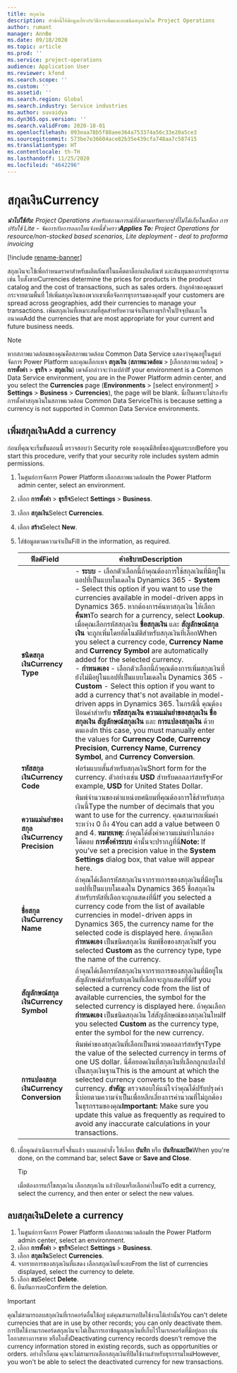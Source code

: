 ```yaml
---
title: สกุลเงิน
description: หัวข้อนี้ให้ข้อมูลเกี่ยวกับวิธีการเพิ่มและลบชนิดสกุลเงินใน Project Operations
author: rumant
manager: AnnBe
ms.date: 09/18/2020
ms.topic: article
ms.prod: ''
ms.service: project-operations
audience: Application User
ms.reviewer: kfend
ms.search.scope: ''
ms.custom: ''
ms.assetid: ''
ms.search.region: Global
ms.search.industry: Service industries
ms.author: suvaidya
ms.dyn365.ops.version: ''
ms.search.validFrom: 2020-10-01
ms.openlocfilehash: 093eaa78b5f88aee364a753374a56c33e20a5ce3
ms.sourcegitcommit: 573be7e36604ace82b35e439cfa748aa7c587415
ms.translationtype: HT
ms.contentlocale: th-TH
ms.lasthandoff: 11/25/2020
ms.locfileid: "4642296"
---
```

# <a name="currency"></a><span data-ttu-id="fa821-103">สกุลเงิน</span><span class="sxs-lookup"><span data-stu-id="fa821-103">Currency</span></span>

<span data-ttu-id="fa821-104">_**นำไปใช้กับ:** Project Operations สำหรับสถานการณ์ที่อิงตามทรัพยากร/ที่ไม่ได้เก็บในสต็อก การปรับใช้ Lite - จัดการกับการออกใบแจ้งหนี้ชั่วคราว_</span><span class="sxs-lookup"><span data-stu-id="fa821-104">_**Applies To:** Project Operations for resource/non-stocked based scenarios, Lite deployment - deal to proforma invoicing_</span></span>

[!include [rename-banner](~/includes/cc-data-platform-banner.md)]

<span data-ttu-id="fa821-105">สกุลเงินจะใช้เพื่อกำหนดราคาสำหรับผลิตภัณฑ์ในแค็ตตาล็อกผลิตภัณฑ์ และต้นทุนของการทำธุรกรรม เช่น ใบสั่งขาย</span><span class="sxs-lookup"><span data-stu-id="fa821-105">Currencies determine the prices for products in the product catalog and the cost of transactions, such as sales orders.</span></span> <span data-ttu-id="fa821-106">ถ้าลูกค้าของคุณแพร่กระจายตามพื้นที่ ให้เพิ่มสกุลเงินของพวกเขาเพื่อจัดการธุรกรรมของคุณ</span><span class="sxs-lookup"><span data-stu-id="fa821-106">If your customers are spread across geographies, add their currencies to manage your transactions.</span></span> <span data-ttu-id="fa821-107">เพิ่มสกุลเงินที่เหมาะสมที่สุดสำหรับความจำเป็นทางธุรกิจในปัจจุบันและในอนาคต</span><span class="sxs-lookup"><span data-stu-id="fa821-107">Add the currencies that are most appropriate for your current and future business needs.</span></span>  

> [!NOTE]
> <span data-ttu-id="fa821-108">หากสภาพแวดล้อมของคุณคือสภาพแวดล้อม Common Data Service แสดงว่าคุณอยู่ในศูนย์จัดการ Power Platform และคุณเลือกเพจ **สกุลเงิน** (**สภาพแวดล้อม** > [เลือกสภาพแวดล้อม] > **การตั้งค่า** > **ธุรกิจ** > **สกุลเงิน**) เพจดังกล่าวจะว่างเปล่า</span><span class="sxs-lookup"><span data-stu-id="fa821-108">If your environment is a Common Data Service environment, you are in the Power Platform admin center, and you select the **Currencies** page (**Environments** > [select environment] > **Settings** > **Business** > **Currencies**), the page will be blank.</span></span> <span data-ttu-id="fa821-109">นี่เป็นเพราะไม่รองรับการตั้งค่าสกุลเงินในสภาพแวดล้อม Common Data Service</span><span class="sxs-lookup"><span data-stu-id="fa821-109">This is because setting a currency is not supported in Common Data Service environments.</span></span>

## <a name="add-a-currency"></a><span data-ttu-id="fa821-110">เพิ่มสกุลเงิน</span><span class="sxs-lookup"><span data-stu-id="fa821-110">Add a currency</span></span>  
<span data-ttu-id="fa821-111">ก่อนที่คุณจะเริ่มขั้นตอนนี้ ตรวจสอบว่า Security role ของคุณมีสิทธิ์ของผู้ดูแลระบบ</span><span class="sxs-lookup"><span data-stu-id="fa821-111">Before you start this procedure, verify that your security role includes system admin permissions.</span></span> 

1. <span data-ttu-id="fa821-112">ในศูนย์การจัดการ Power Platform เลือกสภาพแวดล้อม</span><span class="sxs-lookup"><span data-stu-id="fa821-112">In the Power Platform admin center, select an environment.</span></span> 
2. <span data-ttu-id="fa821-113">เลือก **การตั้งค่า** > **ธุรกิจ**</span><span class="sxs-lookup"><span data-stu-id="fa821-113">Select **Settings** > **Business**.</span></span>
3. <span data-ttu-id="fa821-114">เลือก **สกุลเงิน**</span><span class="sxs-lookup"><span data-stu-id="fa821-114">Select **Currencies**.</span></span>  
4. <span data-ttu-id="fa821-115">เลือก **สร้าง**</span><span class="sxs-lookup"><span data-stu-id="fa821-115">Select **New**.</span></span>  
5. <span data-ttu-id="fa821-116">ใส่ข้อมูลตามความจำเป็น</span><span class="sxs-lookup"><span data-stu-id="fa821-116">Fill in the information, as required.</span></span>  


   |          <span data-ttu-id="fa821-117">ฟิลด์</span><span class="sxs-lookup"><span data-stu-id="fa821-117">Field</span></span>          |                                                                                                                                                                                                                                                                                                                                                                            <span data-ttu-id="fa821-118">คำอธิบาย</span><span class="sxs-lookup"><span data-stu-id="fa821-118">Description</span></span>                                                                                                                                                                                                                                                                                                                                                                            |
   |-------------------------|-------------------------------------------------------------------------------------------------------------------------------------------------------------------------------------------------------------------------------------------------------------------------------------------------------------------------------------------------------------------------------------------------------------------------------------------------------------------------------------------------------------------------------------------------------------------------------------------------------------------------------------------------------------------------------------------------------------------------------------------------------------------|
   |    <span data-ttu-id="fa821-119">**ชนิดสกุลเงิน**</span><span class="sxs-lookup"><span data-stu-id="fa821-119">**Currency Type**</span></span>    | <span data-ttu-id="fa821-120">- **ระบบ** - เลือกตัวเลือกนี้ถ้าคุณต้องการใช้สกุลเงินที่มีอยู่ในแอปที่เป็นแบบโมเดลใน Dynamics 365 </span><span class="sxs-lookup"><span data-stu-id="fa821-120">- **System** - Select this option if you want to use the currencies available in model-driven apps in Dynamics 365.</span></span> <span data-ttu-id="fa821-121">หากต้องการค้นหาสกุลเงิน ให้เลือก **ค้นหา**</span><span class="sxs-lookup"><span data-stu-id="fa821-121">To search for a currency,  select **Lookup**.</span></span> <span data-ttu-id="fa821-122">เมื่อคุณเลือกรหัสสกุลเงิน **ชื่อสกุลเงิน** และ **สัญลักษณ์สกุลเงิน** จะถูกเพิ่มโดยอัตโนมัติสำหรับสกุลเงินที่เลือก</span><span class="sxs-lookup"><span data-stu-id="fa821-122">When you select a currency code, **Currency Name** and **Currency Symbol** are automatically added for the selected currency.</span></span><br /><span data-ttu-id="fa821-123">- **กำหนดเอง** - เลือกตัวเลือกนี้ถ้าคุณต้องการเพิ่มสกุลเงินที่ยังไม่มีอยู่ในแอปที่เป็นแบบโมเดลใน Dynamics 365 </span><span class="sxs-lookup"><span data-stu-id="fa821-123">- **Custom** - Select this option if you want to add a currency that's not available in model-driven apps in Dynamics 365.</span></span> <span data-ttu-id="fa821-124">ในกรณีนี้ คุณต้องป้อนค่าสำหรับ **รหัสสกุลเงิน** **ความแม่นยำของสกุลเงิน** **ชื่อสกุลเงิน** **สัญลักษณ์สกุลเงิน** และ **การแปลงสกุลเงิน** ด้วยตนเอง</span><span class="sxs-lookup"><span data-stu-id="fa821-124">In this case, you must manually enter the values for **Currency Code**, **Currency Precision**, **Currency Name**, **Currency Symbol**, and **Currency Conversion**.</span></span> |
   |    <span data-ttu-id="fa821-125">**รหัสสกุลเงิน**</span><span class="sxs-lookup"><span data-stu-id="fa821-125">**Currency Code**</span></span>    |                                                                                                                                                                                                                                                                                                                                            <span data-ttu-id="fa821-126">ฟอร์มแบบสั้นสำหรับสกุลเงิน</span><span class="sxs-lookup"><span data-stu-id="fa821-126">Short form for the currency.</span></span> <span data-ttu-id="fa821-127">ตัวอย่างเช่น **USD** สำหรับดอลลาร์สหรัฐฯ</span><span class="sxs-lookup"><span data-stu-id="fa821-127">For example, **USD** for United States Dollar.</span></span>                                                                                                                                                                                                                                                                                                                                            |
   | <span data-ttu-id="fa821-128">**ความแม่นยำของสกุลเงิน**</span><span class="sxs-lookup"><span data-stu-id="fa821-128">**Currency Precision**</span></span>  |                                                                                                                                                                                  <span data-ttu-id="fa821-129">พิมพ์จำนวนของตำแหน่งทศนิยมที่คุณต้องการใช้สำหรับสกุลเงินนี้</span><span class="sxs-lookup"><span data-stu-id="fa821-129">Type the number of decimals that you want to use for the currency.</span></span>  <span data-ttu-id="fa821-130">คุณสามารถเพิ่มค่าระหว่าง 0 ถึง 4</span><span class="sxs-lookup"><span data-stu-id="fa821-130">You can add a value between 0 and 4.</span></span> <span data-ttu-id="fa821-131">**หมายเหตุ:**  ถ้าคุณได้ตั้งค่าความแม่นยำในกล่องโต้ตอบ **การตั้งค่าระบบ** ค่านั้นจะปรากฏที่นี่</span><span class="sxs-lookup"><span data-stu-id="fa821-131">**Note:**  If you've set a precision value in the **System Settings** dialog box, that value will appear here.</span></span>                                                                                                                                                                                  |
   |    <span data-ttu-id="fa821-132">**ชื่อสกุลเงิน**</span><span class="sxs-lookup"><span data-stu-id="fa821-132">**Currency Name**</span></span>    |                                                                                                                                                                                                                                         <span data-ttu-id="fa821-133">ถ้าคุณได้เลือกรหัสสกุลเงินจากรายการของสกุลเงินที่มีอยู่ในแอปที่เป็นแบบโมเดลใน Dynamics 365 ชื่อสกุลเงินสำหรับรหัสที่เลือกจะถูกแสดงที่นี่</span><span class="sxs-lookup"><span data-stu-id="fa821-133">If you selected a currency code from the list of available currencies in model-driven apps in Dynamics 365, the currency name for the selected code is displayed here.</span></span> <span data-ttu-id="fa821-134">ถ้าคุณเลือก **กำหนดเอง** เป็นชนิดสกุลเงิน พิมพ์ชื่อของสกุลเงิน</span><span class="sxs-lookup"><span data-stu-id="fa821-134">If you selected **Custom** as the currency type, type the name of the currency.</span></span>                                                                                                                                                                                                                                          |
   |   <span data-ttu-id="fa821-135">**สัญลักษณ์สกุลเงิน**</span><span class="sxs-lookup"><span data-stu-id="fa821-135">**Currency Symbol**</span></span>   |                                                                                                                                                                                                                                                                      <span data-ttu-id="fa821-136">ถ้าคุณได้เลือกรหัสสกุลเงินจากรายการของสกุลเงินที่มีอยู่ใน สัญลักษณ์สำหรับสกุลเงินที่เลือกจะถูกแสดงที่นี่</span><span class="sxs-lookup"><span data-stu-id="fa821-136">If you selected a currency code from the list of available currencies, the symbol for the selected currency is displayed here.</span></span> <span data-ttu-id="fa821-137">ถ้าคุณเลือก **กำหนดเอง** เป็นชนิดสกุลเงิน ใส่สัญลักษณ์ของสกุลเงินใหม่</span><span class="sxs-lookup"><span data-stu-id="fa821-137">If you selected **Custom** as the currency type, enter the symbol for the new currency.</span></span>                                                                                                                                                                                                                                                                       |
   | <span data-ttu-id="fa821-138">**การแปลงสกุลเงิน**</span><span class="sxs-lookup"><span data-stu-id="fa821-138">**Currency Conversion**</span></span> |                                                                                                                                                                                                                                     <span data-ttu-id="fa821-139">พิมพ์ค่าของสกุลเงินที่เลือกเป็นหน่วยดอลลาร์สหรัฐฯ</span><span class="sxs-lookup"><span data-stu-id="fa821-139">Type the value of the selected currency in terms of one US dollar.</span></span> <span data-ttu-id="fa821-140">นี่คือยอดเงินที่สกุลเงินที่เลือกถูกแปลงไปเป็นสกุลเงินฐาน</span><span class="sxs-lookup"><span data-stu-id="fa821-140">This is the amount at which the selected currency converts to the base currency.</span></span> <span data-ttu-id="fa821-141">**สำคัญ:**  ตรวจสอบให้แน่ใจว่าคุณได้ปรับปรุงค่านี้บ่อยตามความจำเป็นเพื่อหลีกเลี่ยงการคำนวณที่ไม่ถูกต้องในธุรกรรมของคุณ</span><span class="sxs-lookup"><span data-stu-id="fa821-141">**Important:**  Make sure you update this value as frequently as required to avoid any inaccurate calculations in your transactions.</span></span>                                                                                                                                                                                                                                      |


6. <span data-ttu-id="fa821-142">เมื่อคุณดำเนินการเสร็จสิ้นแล้ว บนแถบคำสั่ง ให้เลือก **บันทึก** หรือ **บันทึกและปิด**</span><span class="sxs-lookup"><span data-stu-id="fa821-142">When you're done, on the command bar, select **Save** or **Save and Close**.</span></span>  

   > [!TIP]
   >  <span data-ttu-id="fa821-143">เมื่อต้องการแก้ไขสกุลเงิน เลือกสกุลเงิน แล้วป้อนหรือเลือกค่าใหม่</span><span class="sxs-lookup"><span data-stu-id="fa821-143">To edit a currency, select the currency, and then enter or select the new values.</span></span>  

## <a name="delete-a-currency"></a><span data-ttu-id="fa821-144">ลบสกุลเงิน</span><span class="sxs-lookup"><span data-stu-id="fa821-144">Delete a currency</span></span>  

1. <span data-ttu-id="fa821-145">ในศูนย์การจัดการ Power Platform เลือกสภาพแวดล้อม</span><span class="sxs-lookup"><span data-stu-id="fa821-145">In the Power Platform admin center, select an environment.</span></span> 
2. <span data-ttu-id="fa821-146">เลือก **การตั้งค่า** > **ธุรกิจ**</span><span class="sxs-lookup"><span data-stu-id="fa821-146">Select **Settings** > **Business**.</span></span>
3. <span data-ttu-id="fa821-147">เลือก **สกุลเงิน**</span><span class="sxs-lookup"><span data-stu-id="fa821-147">Select **Currencies**.</span></span>  
4. <span data-ttu-id="fa821-148">จากรายการของสกุลเงินที่แสดง เลือกสกุลเงินที่จะลบ</span><span class="sxs-lookup"><span data-stu-id="fa821-148">From the list of currencies displayed, select the currency to delete.</span></span>  
5. <span data-ttu-id="fa821-149">เลือก **ลบ**</span><span class="sxs-lookup"><span data-stu-id="fa821-149">Select **Delete**.</span></span>  
6. <span data-ttu-id="fa821-150">ยืนยันการลบ</span><span class="sxs-lookup"><span data-stu-id="fa821-150">Confirm the deletion.</span></span>  

> [!IMPORTANT]
>  <span data-ttu-id="fa821-151">คุณไม่สามารถลบสกุลเงินที่เรกคอร์ดอื่นใช้อยู่ แต่คุณสามารถปิดใช้งานได้เท่านั้น</span><span class="sxs-lookup"><span data-stu-id="fa821-151">You can't delete currencies that are in use by other records; you can only deactivate them.</span></span> <span data-ttu-id="fa821-152">การปิดใช้งานเรกคอร์ดสกุลเงินจะไม่เป็นการเอาข้อมูลสกุลเงินที่เก็บไว้ในเรกคอร์ดที่มีอยู่ออก เช่น โอกาสทางการขาย หรือใบสั่ง</span><span class="sxs-lookup"><span data-stu-id="fa821-152">Deactivating currency records doesn't remove the currency information stored in existing records, such as opportunities or orders.</span></span> <span data-ttu-id="fa821-153">อย่างไรก็ตาม คุณจะไม่สามารถเลือกสกุลเงินที่ปิดใช้งานสำหรับธุรกรรมใหม่</span><span class="sxs-lookup"><span data-stu-id="fa821-153">However, you won't be able to select the deactivated currency for new transactions.</span></span>  
